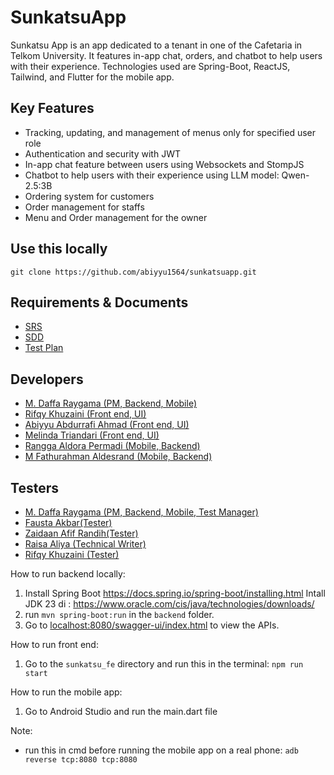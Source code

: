 # SunkatsuApp

Sunkatsu App is an app dedicated to a tenant in one of the Cafetaria in Telkom University. It features in-app chat, orders, and chatbot to help users with their experience. Technologies used are Spring-Boot, ReactJS, Tailwind, and Flutter for the mobile app.

## Key Features
- Tracking, updating, and management of menus only for specified user role
- Authentication and security with JWT
- In-app chat feature between users using Websockets and StompJS
- Chatbot to help users with their experience using LLM model: Qwen-2.5:3B
- Ordering system for customers
- Order management for staffs
- Menu and Order management for the owner

## Use this locally
```
git clone https://github.com/abiyyu1564/sunkatsuapp.git
```
## Requirements & Documents
- [SRS]([https://docs.google.com/presentation/d/1F563L1lHWbnb9vfQJ2FBydqPKaZaT7fC-R8yRsQXodg/edit?usp=sharing](https://drive.google.com/drive/folders/1tv5O4oXvUdE8DsZNaVZCExapDN4Xfgfr))
- [SDD]([https://whimsical.com/brief-NpQ4WY6xheAyiM5JRszL8e](https://drive.google.com/drive/folders/1tv5O4oXvUdE8DsZNaVZCExapDN4Xfgfr))
- [Test Plan](https://drive.google.com/drive/folders/1tv5O4oXvUdE8DsZNaVZCExapDN4Xfgfr)

## Developers
- [M. Daffa Raygama (PM, Backend, Mobile)](https://github.com/Raygama)
- [Rifqy Khuzaini (Front end, UI)](https://github.com/zexrun)
- [Abiyyu Abdurrafi Ahmad (Front end, UI)](https://github.com/abiyyu1564)
- [Melinda Triandari (Front end, UI)](https://github.com/melindatr)
- [Rangga Aldora Permadi (Mobile, Backend)](https://github.com/permadirangga)
- [M Fathurahman Aldesrand (Mobile, Backend)](https://github.com/ftr867)

## Testers
- [M. Daffa Raygama (PM, Backend, Mobile, Test Manager)](https://github.com/Raygama)
- [Fausta Akbar(Tester)]()
- [Zaidaan Afif Randih(Tester)]()
- [Raisa Aliya (Technical Writer)]()
- [Rifqy Khuzaini (Tester)](https://github.com/zexrun)

 
How to run backend locally:

1. Install Spring Boot https://docs.spring.io/spring-boot/installing.html
   Intall JDK 23 di : https://www.oracle.com/cis/java/technologies/downloads/
2. run `mvn spring-boot:run` in the `backend` folder.
3. Go to [localhost:8080/swagger-ui/index.html](http://localhost:8080/swagger-ui/index.html) to view the APIs.

How to run front end: 
1. Go to the `sunkatsu_fe` directory and run this in the terminal: `npm run start`

How to run the mobile app:
1. Go to Android Studio and run the main.dart file

Note:
- run this in cmd before running the mobile app on a real phone: `adb reverse tcp:8080 tcp:8080` 








































































































































  

